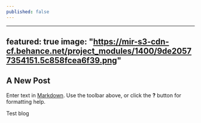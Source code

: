 ```yaml
---
published: false
---
```

---
featured: true
image: "https://mir-s3-cdn-cf.behance.net/project_modules/1400/9de20577354151.5c858fcea6f39.png"
---


## A New Post



Enter text in [Markdown](http://daringfireball.net/projects/markdown/). Use the toolbar above, or click the **?** button for formatting help.

Test blog
